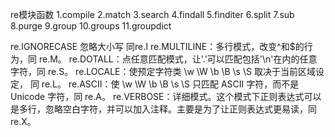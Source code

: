 re模块函数
1.compile
2.match
3.search
4.findall
5.finditer
6.split
7.sub
8.purge
9.group
10.groups
11.groupdict


re.IGNORECASE 忽略大小写 同re.I
re.MULTILINE：多行模式，改变^和$的行为，同 re.M。
re.DOTALL：点任意匹配模式，让'.'可以匹配包括'\n'在内的任意字符，同 re.S。
re.LOCALE：使预定字符类 \w \W \b \B \s \S 取决于当前区域设定， 同 re.L。
re.ASCII：使 \w \W \b \B \s \S 只匹配 ASCII 字符，而不是 Unicode 字符，同 re.A。
re.VERBOSE：详细模式。这个模式下正则表达式可以是多行，忽略空白字符，并可以加入注释。主要是为了让正则表达式更易读，同re.X。
